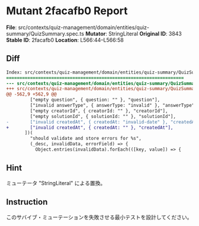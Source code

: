 # Mutant 2facafb0 Report

**File**: src/contexts/quiz-management/domain/entities/quiz-summary/QuizSummary.spec.ts
**Mutator**: StringLiteral
**Original ID**: 3843
**Stable ID**: 2facafb0
**Location**: L566:44–L566:58

## Diff

```diff
Index: src/contexts/quiz-management/domain/entities/quiz-summary/QuizSummary.spec.ts
===================================================================
--- src/contexts/quiz-management/domain/entities/quiz-summary/QuizSummary.spec.ts	original
+++ src/contexts/quiz-management/domain/entities/quiz-summary/QuizSummary.spec.ts	mutated #3843
@@ -562,9 +562,9 @@
         ["empty question", { question: "" }, "question"],
         ["invalid answerType", { answerType: "invalid" }, "answerType"],
         ["empty creatorId", { creatorId: "" }, "creatorId"],
         ["empty solutionId", { solutionId: "" }, "solutionId"],
-        ["invalid createdAt", { createdAt: "invalid-date" }, "createdAt"],
+        ["invalid createdAt", { createdAt: "" }, "createdAt"],
       ])(
         "should validate and store errors for %s",
         (_desc, invalidData, errorField) => {
           Object.entries(invalidData).forEach(([key, value]) => {
```

## Hint

ミューテータ "StringLiteral" による置換。

## Instruction

このサバイブ・ミューテーションを失敗させる最小テストを設計してください。

